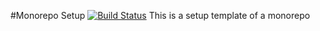 #Monorepo Setup 
[![Build Status](https://travis-ci.org/ManyJohn/monorepoSetup.png?branch=master)](https://travis-ci.org/ManyJohn/monorepoSetup)
This is a setup template of a monorepo